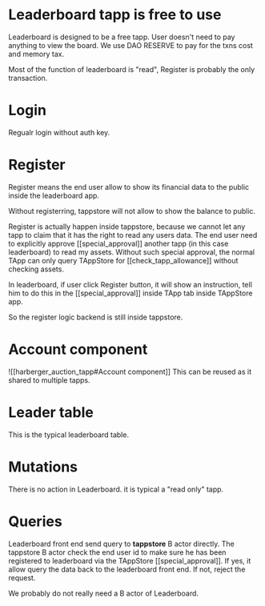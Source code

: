 # Leaderboard tapp is free to use
Leaderboard is designed to be a free tapp. User doesn't need to pay anything to view the board. We use DAO RESERVE to pay for the txns cost and memory tax.

Most of the function of leaderboard is "read", Register is probably the only transaction.

# Login
Regualr login without auth key.

# Register
Register means the end user allow to show its financial data to the public inside the leaderboard app.

Without registerring, tappstore will not allow to show the balance to public.

Register is actually happen inside tappstore, because we cannot let any tapp to claim that it has the right to read any users data. The end user need to explicitly approve [[special_approval]] another tapp (in this case leaderboard) to read my assets. Without such special approval, the normal TApp can only query TAppStore for [[check_tapp_allowance]] without checking assets.

In leaderboard, if user click Register button, it will show an instruction, tell him to do this in the [[special_approval]] inside TApp tab inside TAppStore app.

So the register logic backend is still inside tappstore.

# Account component
![[harberger_auction_tapp#Account component]]
This can be reused as it shared to multiple tapps.

# Leader table
This is the typical leaderboard table.

# Mutations
There is no action in Leaderboard. it is typical a "read only" tapp.

# Queries
Leaderboard front end send query to **tappstore** B actor directly. 
The tappstore B actor check the end user id to make sure he has been registered to leaderboard via the TAppStore [[special_approval]]. If yes, it allow query the data back to the leaderboard front end. If not, reject the request.

We probably do not really need a B actor of Leaderboard.
